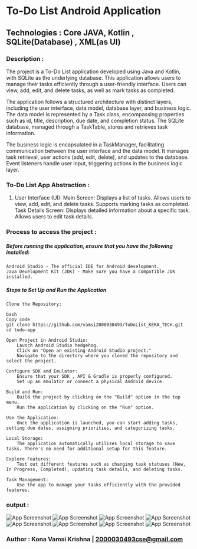 # To-Do List Android Application

## Technologies : Core JAVA, Kotlin , SQLite(Database) , XML(as UI)


### Description :

The project is a To-Do List application developed using Java and Kotlin, with SQLite as the underlying database. This application allows users to manage their tasks efficiently through a user-friendly interface. Users can view, add, edit, and delete tasks, as well as mark tasks as completed.

The application follows a structured architecture with distinct layers, including the user interface, data model, database layer, and business logic. The data model is represented by a Task class, encompassing properties such as id, title, description, due date, and completion status. The SQLite database, managed through a TaskTable, stores and retrieves task information.

The business logic is encapsulated in a TaskManager, facilitating communication between the user interface and the data model. It manages task retrieval, user actions (add, edit, delete), and updates to the database. Event listeners handle user input, triggering actions in the business logic layer.

### To-Do List App Abstraction :
1. User Interface (UI):
Main Screen:
Displays a list of tasks.
Allows users to view, add, edit, and delete tasks.
Supports marking tasks as completed.
Task Details Screen:
Displays detailed information about a specific task.
Allows users to edit task details.

### Process to access the project :

##### Before running the application, ensure that you have the following installed:

    Android Studio - The official IDE for Android development.
    Java Development Kit (JDK) - Make sure you have a compatible JDK installed.

##### Steps to Set Up and Run the Application

    Clone the Repository:

    bash
    Copy code
    git clone https://github.com/vamsi2000030493/ToDoList_KEKA_TECH.git
    cd todo-app

    Open Project in Android Studio:
        Launch Android Studio hedgehog.
        Click on "Open an existing Android Studio project."
        Navigate to the directory where you cloned the repository and select the project.

    Configure SDK and Emulator:
        Ensure that your SDK , API & Gradle is properly configured.
        Set up an emulator or connect a physical Android device.

    Build and Run:
        Build the project by clicking on the "Build" option in the top menu.
        Run the application by clicking on the "Run" option.

    Use the Application:
        Once the application is launched, you can start adding tasks, setting due dates, assigning priorities, and categorizing tasks.

    Local Storage:
        The application automatically utilizes local storage to save tasks. There's no need for additional setup for this feature.

    Explore Features:
        Test out different features such as changing task statuses (New, In Progress, Completed), updating task details, and deleting tasks.

    Task Management:
        Use the app to manage your tasks efficiently with the provided features.


### output :


![App Screenshot](screenshots/1.jpg)
![App Screenshot](screenshots/2.jpg)
![App Screenshot](screenshots/3.jpg)
![App Screenshot](screenshots/4.jpg)
![App Screenshot](screenshots/5.jpg)
![App Screenshot](screenshots/6.jpg)
![App Screenshot](screenshots/7.jpg)
![App Screenshot](screenshots/8.jpg)


### Author : Kona Vamsi Krishna | 2000030493cse@gmail.com
